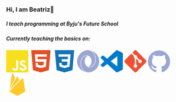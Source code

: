 ### Hi, I am Beatriz👋

##### I teach programming at Byju's Future School

##### Currently teaching the basics on:  
![JS icon](https://raw.githubusercontent.com/Beatriz-Sanchez/Beatriz-Sanchez/99d2d5a8142254731bc058e0bb7167f2f96a4570/icons/js.svg "JavaScript")
![HTML icon](https://raw.githubusercontent.com/Beatriz-Sanchez/Beatriz-Sanchez/99d2d5a8142254731bc058e0bb7167f2f96a4570/icons/html5.svg "HTML")
![CSS icon](https://raw.githubusercontent.com/Beatriz-Sanchez/Beatriz-Sanchez/99d2d5a8142254731bc058e0bb7167f2f96a4570/icons/css3.svg "CSS")
![JSON icon](https://raw.githubusercontent.com/Beatriz-Sanchez/Beatriz-Sanchez/99d2d5a8142254731bc058e0bb7167f2f96a4570/icons/json_light.svg "JSON")
![VS Code icon](https://raw.githubusercontent.com/Beatriz-Sanchez/Beatriz-Sanchez/99d2d5a8142254731bc058e0bb7167f2f96a4570/icons/vscode.svg "Visual Studio Code")
![Git icon](https://raw.githubusercontent.com/Beatriz-Sanchez/Beatriz-Sanchez/99d2d5a8142254731bc058e0bb7167f2f96a4570/icons/git.svg "Git")
![GitHub icon](https://raw.githubusercontent.com/Beatriz-Sanchez/Beatriz-Sanchez/99d2d5a8142254731bc058e0bb7167f2f96a4570/icons/github.svg "GitHub")
![Firebase icon](https://raw.githubusercontent.com/Beatriz-Sanchez/Beatriz-Sanchez/99d2d5a8142254731bc058e0bb7167f2f96a4570/icons/firebase.svg "Firebase")
  
<!---
Beatriz-Sanchez/Beatriz-Sanchez is a ✨ special ✨ repository because its `README.md` (this file) appears on your GitHub profile.
You can click the Preview link to take a look at your changes.
--->
